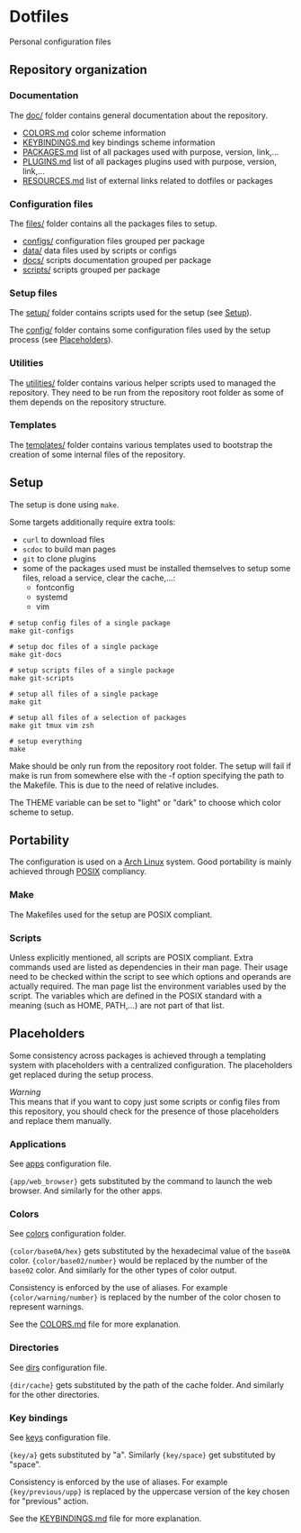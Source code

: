 # Dotfiles

Personal configuration files


## Repository organization

### Documentation

The [doc/](doc) folder contains general documentation about the repository.

- [COLORS.md](doc/COLORS.md)
  color scheme information
- [KEYBINDINGS.md](doc/KEYBINDINGS.md)
  key bindings scheme information
- [PACKAGES.md](doc/PACKAGES.md)
  list of all packages used with purpose, version, link,...
- [PLUGINS.md](doc/PLUGINS.md)
  list of all packages plugins used with purpose, version, link,...
- [RESOURCES.md](doc/RESOURCES.md)
  list of external links related to dotfiles or packages

### Configuration files

The [files/](files) folder contains all the packages files to setup.

- [configs/](files/configs/)
  configuration files grouped per package
- [data/](files/data)
  data files used by scripts or configs
- [docs/](files/docs)
  scripts documentation grouped per package
- [scripts/](files/scripts)
  scripts grouped per package


### Setup files

The [setup/](setup) folder contains scripts used for the setup
(see [Setup](#setup)).

The [config/](config) folder contains some configuration files used by the
setup process (see [Placeholders](#placeholders)).


### Utilities

The [utilities/](utilities) folder contains various helper scripts used to
managed the repository.
They need to be run from the repository root folder as some of them depends on
the repository structure.


### Templates

The [templates/](templates) folder contains various templates used to bootstrap
the creation of some internal files of the repository.


## Setup

The setup is done using `make`.

Some targets additionally require extra tools:
- `curl` to download files
- `scdoc` to build man pages
- `git` to clone plugins
- some of the packages used must be installed themselves to setup some files,
  reload a service, clear the cache,...:
  * fontconfig
  * systemd
  * vim

```shell
# setup config files of a single package
make git-configs

# setup doc files of a single package
make git-docs

# setup scripts files of a single package
make git-scripts

# setup all files of a single package
make git

# setup all files of a selection of packages
make git tmux vim zsh

# setup everything
make
```

Make should be only run from the repository root folder.
The setup will fail if make is run from somewhere else with the -f option
specifying the path to the Makefile.
This is due to the need of relative includes.

The THEME variable can be set to "light" or "dark" to choose which color scheme
to setup.


## Portability

The configuration is used on a [Arch Linux](https://www.archlinux.org/) system.
Good portability is mainly achieved through
[POSIX](https://pubs.opengroup.org/onlinepubs/9699919799/) compliancy.

### Make

The Makefiles used for the setup are POSIX compliant.

### Scripts

Unless explicitly mentioned, all scripts are POSIX compliant.
Extra commands used are listed as dependencies in their man page.
Their usage need to be checked within the script to see which options and
operands are actually required.
The man page list the environment variables used by the script. The variables
which are defined in the POSIX standard with a meaning (such as HOME, PATH,...)
are not part of that list.


## Placeholders

Some consistency across packages is achieved through a templating system with 
placeholders with a centralized configuration.
The placeholders get replaced during the setup process.

*Warning*  
This means that if you want to copy just some scripts or config files from this
repository, you should check for the presence of those placeholders and replace
them manually.

### Applications

See [apps](config/apps) configuration file.

`{app/web_browser}` gets substituted by the command to launch the web browser.
And similarly for the other apps.

### Colors

See [colors](config/colors) configuration folder.

`{color/base0A/hex}` gets substituted by the hexadecimal value of the `base0A`
color. `{color/base02/number}` would be replaced by the number of the
`base02` color.
And similarly for the other types of color output.

Consistency is enforced by the use of aliases. For example
`{color/warning/number}` is replaced by the number of the color chosen to
represent warnings.

See the [COLORS.md](doc/COLORS.md) file for more explanation.

### Directories

See [dirs](config/dirs) configuration file.

`{dir/cache}` gets substituted by the path of the cache folder.
And similarly for the other directories.


### Key bindings

See [keys](config/keys) configuration file.

`{key/a}` gets substituted by "a".
Similarly `{key/space}` get substituted by "space".

Consistency is enforced by the use of aliases. For example
`{key/previous/upp}` is replaced by the uppercase version of the key chosen for
"previous" action.

See the [KEYBINDINGS.md](doc/KEYBINDINGS.md) file for more explanation.
